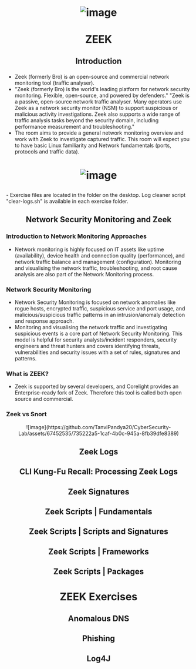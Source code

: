 # <p align="center">![image](https://github.com/TanviPandya20/CyberSecurity-Lab/assets/67452535/75b25c89-c2cd-48e4-bdbb-9282ff8b23ac)</p>
# <p align="center">ZEEK</p>
## <p align="center">Introduction</p>
- Zeek (formerly Bro) is an open-source and commercial network monitoring tool (traffic analyser).
- "Zeek (formerly Bro) is the world's leading platform for network security monitoring. Flexible, open-source, and powered by defenders." "Zeek is a passive, open-source network traffic analyser. Many operators use Zeek as a network security monitor (NSM) to support suspicious or malicious activity investigations. Zeek also supports a wide range of traffic analysis tasks beyond the security domain, including performance measurement and troubleshooting."
- The room aims to provide a general network monitoring overview and work with Zeek to investigate captured traffic. This room will expect you to have basic Linux familiarity and Network fundamentals (ports, protocols and traffic data). 
# <p align="center">![image](https://github.com/TanviPandya20/CyberSecurity-Lab/assets/67452535/ab4ba276-9806-4a9b-a259-51e950084e3d)
</p>
- Exercise files are located in the folder on the desktop. Log cleaner script "clear-logs.sh" is available in each exercise folder.

## <p align="center">Network Security Monitoring and Zeek</p>
### Introduction to Network Monitoring Approaches
- Network monitoring is highly focused on IT assets like uptime (availability), device health and connection quality (performance), and network traffic balance and management (configuration). Monitoring and visualising the network traffic, troubleshooting, and root cause analysis are also part of the Network Monitoring process. 

### Network Security Monitoring
- Network Security Monitoring is focused on network anomalies like rogue hosts, encrypted traffic, suspicious service and port usage, and malicious/suspicious traffic patterns in an intrusion/anomaly detection and response approach.
- Monitoring and visualising the network traffic and investigating suspicious events is a core part of Network Security Monitoring. This model is helpful for security analysts/incident responders, security engineers and threat hunters and covers identifying threats, vulnerabilities and security issues with a set of rules, signatures and patterns. 

### What is ZEEK?
- Zeek is supported by several developers, and Corelight provides an Enterprise-ready fork of Zeek. Therefore this tool is called both open source and commercial. 

### Zeek vs Snort
<p align="center">![image](https://github.com/TanviPandya20/CyberSecurity-Lab/assets/67452535/735222a5-1caf-4b0c-945a-8fb39dfe8389)
</p>

## <p align="center">Zeek Logs</p>
## <p align="center">CLI Kung-Fu Recall: Processing Zeek Logs</p>
## <p align="center">Zeek Signatures</p>
## <p align="center">Zeek Scripts | Fundamentals</p>
## <p align="center">Zeek Scripts | Scripts and Signatures</p>
## <p align="center">Zeek Scripts | Frameworks</p>
## <p align="center">Zeek Scripts | Packages</p>
# <p align="center">ZEEK Exercises</p>
## <p align="center">Anomalous DNS</p>
## <p align="center">Phishing</p>
## <p align="center">Log4J</p>

